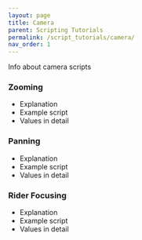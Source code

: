 ```yaml
---
layout: page
title: Camera
parent: Scripting Tutorials
permalink: /script_tutorials/camera/
nav_order: 1
---
```


Info about camera scripts

### Zooming
- Explanation
- Example script
- Values in detail

### Panning
- Explanation
- Example script
- Values in detail

### Rider Focusing
- Explanation
- Example script
- Values in detail